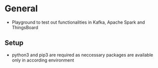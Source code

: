 # General
- Playground to test out functionalities in Kafka, Apache Spark and ThingsBoard

## Setup
- python3 and pip3 are required as neccessary packages are available only in according environment
